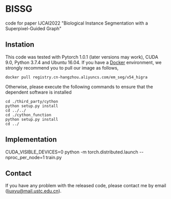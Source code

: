 # BISSG
 code for paper IJCAI2022 "Biological Instance Segmentation with a Superpixel-Guided Graph"


## Instation
This code was tested with Pytorch 1.0.1 (later versions may work), CUDA 9.0, Python 3.7.4 and Ubuntu 16.04. 
If you have a [Docker](https://www.docker.com/) environment, we strongly recommend you to pull our image as follows,

```shell
docker pull registry.cn-hangzhou.aliyuncs.com/em_seg/v54_higra
```
Otherwise, please execute the following commands to ensure that the dependent software is installed
```shell
cd ./third_party/cython
python setup.py install
cd ../../
cd ./cython_function
python setup.py install
cd ../
```

## Implementation
CUDA_VISIBLE_DEVICES=0  python -m torch.distributed.launch --nproc_per_node=1 train.py



## Contact

If you have any problem with the released code, please contact me by email (liuxyu@mail.ustc.edu.cn).

